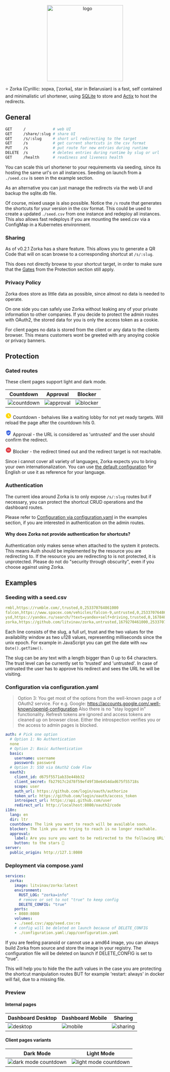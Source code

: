 <p align="center">
<img src="./docs/img/logo.jpeg" alt="logo" width="240"/>
</p>

⭐ Zorka (Cyrillic: зорка, [ˈzorkə], star in Belarusian) is a fast, self contained and minimalistic url shortener, using [SQLite](https://www.sqlite.org/) to store and [Actix](https://actix.rs/) to host the redirects.

## General

```sh
GET     /            # web UI
GET     /share/:slug # share UI
GET     /s/:slug     # short url redirecting to the target
GET     /s           # get current shortcuts in the csv format
PUT     /s           # put route for new entries during runtime
DELETE  /s           # deletes entries during runtime by slug or url
GET     /health      # readiness and liveness health
```

You can scale this url shortener to your requirements via seeding, since its hosting the same url's on all instances.
Seeding on launch from a `./seed.csv` is seen in the example section.

As an alternative you can just manage the redirects via the web UI and backup the sqlite.db file.

Of course, mixed usage is also possible. Notice the `/s` route that generates the shortcuts for your version in the csv format. This could be used to create a updated `./seed.csv` from one instance and redeploy all instances. This also allows fast redeploys if you are mounting the seed.csv via a ConfigMap in a Kubernetes environment.

### Sharing

As of v0.2.1 Zorka has a share feature. This allows you to generate a QR Code that will on scan browse to a corresponding shortcut at `/s/:slug`.

This does not directly browse to your shortcut target, in order to make sure that the [Gates](#gated-routes) from the Protection section still apply.

### Privacy Policy

Zorka does store as little data as possible, since almost no data is needed to operate.

On one side you can safely use Zorka without leaking any of your private information to other companies. If you decide to protect the admin routes with OAuth2, the stored data for you is only the access token as a cookie.

For client pages no data is stored from the client or any data to the clients browser. This means customers wont be greeted with any anoying cookie or privacy banners.

## Protection

### Gated routes

These client pages support light and dark mode.

| Countdown                             | Approval                              | Blocker                               |
| ------------------------------------- | ------------------------------------- | ------------------------------------- |
| ![countdown](/docs/img/countdown.png) | ![approval](/docs/img/approval.png)   | ![blocker](/docs/img/blocker.png)     |

<p>
<svg fill="#ffd700" class="inline-block" fill="currentColor" focusable="false" aria-hidden="true" viewBox="0 0 24 24" height="20" width="20">
<path d="M11.99 2C6.47 2 2 6.48 2 12s4.47 10 9.99 10C17.52 22 22 17.52 22 12S17.52 2 11.99 2zm3.3 14.71L11 12.41V7h2v4.59l3.71 3.71-1.42 1.41z"></path>
</svg>
Countdown - behaives like a waiting lobby for not yet ready targets. Will reload the page after the countdown hits 0.
</p>
<p>
<svg fill="#4169e1" class="inline-block" focusable="false" aria-hidden="true" viewBox="0 0 24 24" height="20" width="20"><path d="M12 2 4 5v6.09c0 5.05 3.41 9.76 8 10.91 4.59-1.15 8-5.86 8-10.91V5l-8-3zm-1.06 13.54L7.4 12l1.41-1.41 2.12 2.12 4.24-4.24 1.41 1.41-5.64 5.66z"></path>
</svg>
Approval - the URL is considered as 'untrusted' and the user should confirm the redirect.
</p>
<p>
<svg fill="#e14148" class="inline-block" focusable="false" aria-hidden="true" viewBox="0 0 24 24" height="20" width="20">
<path d="M12 2C6.48 2 2 6.48 2 12s4.48 10 10 10 10-4.48 10-10S17.52 2 12 2zm5 11H7v-2h10v2z"></path>
</svg>
Blocker - the redirect timed out and the redirect target is not reachable.
</p>

Since i cannot cover all variety of languages, Zorka expects you to bring your own internationalization. You can use [the default configuration](./configuration.yaml) for English or use it as reference for your language.

### Authentication

The current idea around Zorka is to only expose `/s/:slug` routes but if necessary,
you can protect the shortcut CRUD operations and the dashboard routes.

Please refer to [Configuration via configuration.yaml](#deployment-via-composeyaml) in the examples section, if you are interested in authentication on the admin routes.

#### Why does Zorka not provide authentication for shortcuts?

Authentication only makes sense when attached to the system it protects. This means Auth should be implemented by the resource you are redirecting to. If the resource you are redirecting to is not protected, it is unprotected. Please do not do "security through obscurity", even if you choose against using Zorka.

## Examples

### Seeding with a seed.csv
```yaml
rmbl,https://rumble.com/,trusted,0,253370764861000
falcon,https://www.spacex.com/vehicles/falcon-9,untrusted,0,253370764861000
ysd,https://yandex.ru/search/?text=yandex+self+driving,trusted,0,1678406461000
zorka,https://github.com/litvinav/zorka,untrusted,1679270461000,253370764861000
```
Each line consists of the slug, a full url, trust and the two values for the availability window as two u128 values, representing milliseconds since the unix epoch. For example in JavaScript you can get the date with `new Date().getTime()`.

The slug can be any text with a length bigger than 0 up to 64 characters.
The trust level can be currently set to 'trusted' and 'untrusted'. In case of untrusted the user has to approve his redirect and sees the URL he will be visiting.

### Configuration via configuration.yaml

>Option 3: You get most of the options from the well-known page a of OAuth2 service. For e.g. Google: https://accounts.google.com/.well-known/openid-configuration
>Also there is no "stay logged in" functionality. Refresh tokens are ignored and access tokens are cleaned up on browser close. Either the introspection verifies you or the access to admin pages is blocked.

```yaml
auth: # Pick one option
  # Option 1: No Authentication
  none
  # Option 2: Basic Authentication
  basic:
    username: username
    password: password
  # Option 3: SSO via OAuth2 Code Flow
  oauth2:
    client_id: d675f5571ab33e44bb32
    client_secret: fb27917c2d78f59ef49f38e6454dad675f55718s
    scope: user
    auth_url: https://github.com/login/oauth/authorize
    token_url: https://github.com/login/oauth/access_token
    introspect_url: https://api.github.com/user
    redirect_url: http://localhost:8080/oauth2/code
i18n:
  lang: en
  dir: ltr
  countdown: The link you want to reach will be available soon.
  blocker: The link you are trying to reach is no longer reachable.
  approval:
    label: Are you sure you want to be redirected to the following URL?
    button: to the stars 🚀
server:
  public_origin: http://127.1:8080
```

### Deployment via compose.yaml
```yaml
services:
  zorka:
    image: litvinav/zorka:latest
    environment:
      RUST_LOG: "zorka=info"
      # remove or set to not "true" to keep config
      DELETE_CONFIG: "true"
    ports:
    - 8080:8080
    volumes:
    - ./seed.csv:/app/seed.csv:ro
    # config will be deleted on launch because of DELETE_CONFIG
    - ./configuration.yaml:/app/configuration.yaml
```
If you are feeling paranoid or cannot use a amd64 image, you can always build Zorka from source and store the image in your registry.
The configuration file will be deleted on launch if DELETE_CONFIG is set to "true".

This will help you to hide the the auth values in the case you are protecting the shortcut manipulation routes BUT for example 'restart: always' in docker will fail, due to a missing file.

### Preview

#### Internal pages

| Dashboard Desktop                 | Dashboard Mobile                | Sharing                           |
| --------------------------------- | ------------------------------- | --------------------------------- |
| ![desktop](/docs/img/desktop.png) | ![mobile](/docs/img/mobile.png) | ![sharing](/docs/img/sharing.png) |

#### Client pages variants

| Dark Mode                                       | Light Mode                                             |
| ----------------------------------------------- | ------------------------------------------------------ |
| ![dark mode countdown](/docs/img/countdown.png) | ![light mode countdown](/docs/img/countdown_light.png) |
